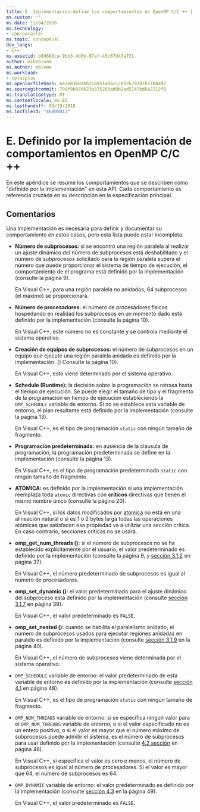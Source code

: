 ```yaml
---
title: E. Implementación-define los comportamientos en OpenMP C/C ++ | Microsoft Docs
ms.custom: ''
ms.date: 11/04/2016
ms.technology:
- cpp-parallel
ms.topic: conceptual
dev_langs:
- C++
ms.assetid: b8d660ca-9bb3-4b6b-87af-45c67d43a731
author: mikeblome
ms.author: mblome
ms.workload:
- cplusplus
ms.openlocfilehash: 6e2e8360dbb2c8851a0ac1c09767928703708a97
ms.sourcegitcommit: 799f9b976623a375203ad8b2ad5147bd6a2212f0
ms.translationtype: MT
ms.contentlocale: es-ES
ms.lasthandoff: 09/19/2018
ms.locfileid: "46405013"
---
```

# <a name="e-implementation-defined-behaviors-in-openmp-cc"></a>E. Definido por la implementación de comportamientos en OpenMP C/C ++

En este apéndice se resume los comportamientos que se describen como "definido por la implementación" en esta API.  Cada comportamiento es referencia cruzada en su descripción en la especificación principal.

## <a name="remarks"></a>Comentarios

Una implementación es necesaria para definir y documentar su comportamiento en estos casos, pero esta lista puede estar incompleta.

- **Número de subprocesos:** si se encontró una región paralela al realizar un ajuste dinámico del número de subprocesos está deshabilitado y el número de subprocesos solicitado para la región paralela supera el número que puede proporcionar el sistema de tiempo de ejecución, el comportamiento de el programa está definido por la implementación (consulte la página 9).

     En Visual C++, para una región paralela no anidados, 64 subprocesos (el máximo) se proporcionará.

- **Número de procesadores:** el número de procesadores físicos hospedando en realidad los subprocesos en un momento dado está definido por la implementación (consulte la página 10).

     En Visual C++, este número no es constante y se controla mediante el sistema operativo.

- **Creación de equipos de subprocesos:** el número de subprocesos en un equipo que ejecute una región paralela anidada es definido por la implementación. () Consulte la página 10).

     En Visual C++, esto viene determinado por el sistema operativo.

- **Schedule (Runtime):** la decisión sobre la programación se retrasa hasta el tiempo de ejecución. Se puede elegir el tamaño de tipo y el fragmento de la programación en tiempo de ejecución estableciendo la `OMP_SCHEDULE` variable de entorno. Si no se establece esta variable de entorno, el plan resultante está definido por la implementación (consulte la página 13).

     En Visual C++, es el tipo de programación `static` con ningún tamaño de fragmento.

- **Programación predeterminada:** en ausencia de la cláusula de programación, la programación predeterminada se define en la implementación (consulte la página 13).

     En Visual C++, es el tipo de programación predeterminado `static` con ningún tamaño de fragmento.

- **ATÓMICA:** es definido por la implementación si una implementación reemplaza toda `atomic` directivas con **críticos** directivas que tienen el mismo nombre único (consulte la página 20).

     En Visual C++, si los datos modificados por [atómica](../../parallel/openmp/reference/atomic.md) no está en una alineación natural o si es 1 o 2 bytes larga todas las operaciones atómicas que satisfacen esa propiedad va a utilizar una sección crítica. En caso contrario, secciones críticas no se usará.

- **omp_get_num_threads ():** si el número de subprocesos no se ha establecido explícitamente por el usuario, el valor predeterminado es definido por la implementación (consulte la página 9, y [sección 3.1.2](../../parallel/openmp/3-1-2-omp-get-num-threads-function.md) en página 37).

     En Visual C++, el número predeterminado de subprocesos es igual al número de procesadores.

- **omp_set_dynamic ():** el valor predeterminado para el ajuste dinámico del subproceso está definido por la implementación (consulte [sección 3.1.7](../../parallel/openmp/3-1-7-omp-set-dynamic-function.md) en página 39).

     En Visual C++, el valor predeterminado es `FALSE`.

- **omp_set_nested ():** cuando se habilita el paralelismo anidado, el número de subprocesos usados para ejecutar regiones anidadas en paralelo es definido por la implementación (consulte [sección 3.1.9](../../parallel/openmp/3-1-9-omp-set-nested-function.md) en la página 40).

     En Visual C++, el número de subprocesos viene determinada por el sistema operativo.

- `OMP_SCHEDULE` variable de entorno: el valor predeterminado de esta variable de entorno es definido por la implementación (consulte [sección 4.1](../../parallel/openmp/4-1-omp-schedule.md) en página 48).

     En Visual C++, es el tipo de programación `static` con ningún tamaño de fragmento.

- `OMP_NUM_THREADS` variable de entorno: si se especifica ningún valor para el `OMP_NUM_THREADS` variable de entorno, o si el valor especificado no es un entero positivo, o si el valor es mayor que el número máximo de subprocesos puede admitir el sistema, es el número de subprocesos para usar definido por la implementación (consulte [4.2 sección](../../parallel/openmp/4-2-omp-num-threads.md) en página 48).

     En Visual C++, si especifica el valor es cero o menos, el número de subprocesos es igual al número de procesadores.  Si el valor es mayor que 64, el número de subprocesos es 64.

- `OMP_DYNAMIC` variable de entorno: el valor predeterminado es definido por la implementación (consulte [sección 4.3](../../parallel/openmp/4-3-omp-dynamic.md) en la página 49).

     En Visual C++, el valor predeterminado es `FALSE`.